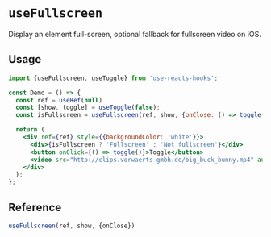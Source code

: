 # `useFullscreen`

Display an element full-screen, optional fallback for fullscreen video on iOS.

## Usage

```jsx
import {useFullscreen, useToggle} from 'use-reacts-hooks';

const Demo = () => {
  const ref = useRef(null)
  const [show, toggle] = useToggle(false);
  const isFullscreen = useFullscreen(ref, show, {onClose: () => toggle(false)});

  return (
    <div ref={ref} style={{backgroundColor: 'white'}}>
      <div>{isFullscreen ? 'Fullscreen' : 'Not fullscreen'}</div>
      <button onClick={() => toggle()}>Toggle</button>
      <video src="http://clips.vorwaerts-gmbh.de/big_buck_bunny.mp4" autoPlay />
    </div>
  );
};
```

## Reference

```ts
useFullscreen(ref, show, {onClose})
```
